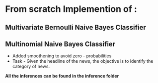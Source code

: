 # From scratch Implemention of :
## Multivariate Bernoulli Naive Bayes Classifier
## Multinomial Naive Bayes Classifier

* Added smoothening to avoid zero - probabilities
* Task - Given the headline of the news, the objective is to identify the category of news.

**All the inferences can be found in the inference folder**